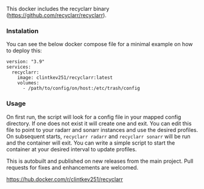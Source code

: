 This docker includes the recyclarr binary (https://github.com/recyclarr/recyclarr). 

### Instalation
You can see the below docker compose file for a minimal example on how to deploy this:
```
version: "3.9"
services:
  recyclarr:
    image: clintkev251/recyclarr:latest
    volumes:
      - /path/to/config/on/host:/etc/trash/config
```
### Usage
On first run, the script will look for a config file in your mapped config directory. If one does not exist it will create one and exit. You can edit this file to point to your radarr and sonarr instances and use the desired profiles. On subsequent starts, `recyclarr radarr` and `recyclarr sonarr` will be run and the container will exit. You can write a simple script to start the container at your desired interval to update profiles.

This is autobuilt and published on new releases from the main project. Pull requests for fixes and enhancements are welcomed.

https://hub.docker.com/r/clintkev251/recyclarr
